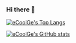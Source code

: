 ### Hi there 👋

<!--
**mortvvnutri/mortvvnutri** is a ✨ _special_ ✨ repository because its `README.md` (this file) appears on your GitHub profile.

Here are some ideas to get you started:

- 🔭 I’m currently working on ...
- 🌱 I’m currently learning ...
- 👯 I’m looking to collaborate on ...
- 🤔 I’m looking for help with ...
- 💬 Ask me about ...
- 📫 How to reach me: ...
- 😄 Pronouns: ...
- ⚡ Fun fact: ...
-->
[![eCoolGe's Top Langs](https://github-readme-stats-5mfnlxk67-ecoolge.vercel.app/api/top-langs/?username=eCoolGe&layout=compact&hide=autohotkey,handlebars&theme=dark)](https://github.com/eCoolGe)

[![eCoolGe's GitHub stats](https://github-readme-stats-5mfnlxk67-ecoolge.vercel.app/api?username=eCoolGe&show_icons=true&theme=dark)](https://github.com/eCoolGe)
